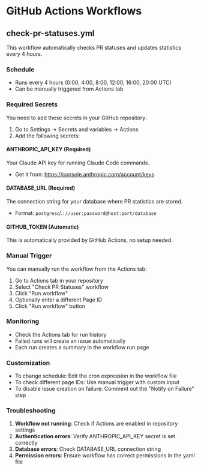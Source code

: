 # GitHub Actions Workflows

## check-pr-statuses.yml

This workflow automatically checks PR statuses and updates statistics every 4 hours.

### Schedule
- Runs every 4 hours (0:00, 4:00, 8:00, 12:00, 16:00, 20:00 UTC)
- Can be manually triggered from Actions tab

### Required Secrets

You need to add these secrets in your GitHub repository:
1. Go to Settings → Secrets and variables → Actions
2. Add the following secrets:

#### ANTHROPIC_API_KEY (Required)
Your Claude API key for running Claude Code commands.
- Get it from: https://console.anthropic.com/account/keys

#### DATABASE_URL (Required)
The connection string for your database where PR statistics are stored.
- Format: `postgresql://user:password@host:port/database`

#### GITHUB_TOKEN (Automatic)
This is automatically provided by GitHub Actions, no setup needed.

### Manual Trigger
You can manually run the workflow from the Actions tab:
1. Go to Actions tab in your repository
2. Select "Check PR Statuses" workflow
3. Click "Run workflow"
4. Optionally enter a different Page ID
5. Click "Run workflow" button

### Monitoring
- Check the Actions tab for run history
- Failed runs will create an issue automatically
- Each run creates a summary in the workflow run page

### Customization
- To change schedule: Edit the cron expression in the workflow file
- To check different page IDs: Use manual trigger with custom input
- To disable issue creation on failure: Comment out the "Notify on Failure" step

### Troubleshooting
1. **Workflow not running**: Check if Actions are enabled in repository settings
2. **Authentication errors**: Verify ANTHROPIC_API_KEY secret is set correctly
3. **Database errors**: Check DATABASE_URL connection string
4. **Permission errors**: Ensure workflow has correct permissions in the yaml file